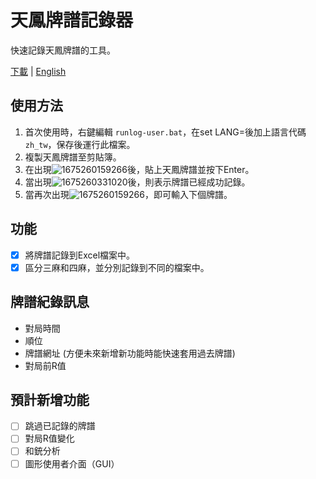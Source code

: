 # 天鳳牌譜記錄器

快速記錄天鳳牌譜的工具。

[下載](https://github.com/Jim137/Tenhou-Haifu-Logger/releases/latest) | [English](README.md)
## 使用方法

1. 首次使用時，右鍵編輯 `runlog-user.bat`，在set LANG=後加上語言代碼 `zh_tw`，保存後運行此檔案。
2. 複製天鳳牌譜至剪貼簿。
3. 在出現![1675260159266](image/README_zh/1675260159266.png)後，貼上天鳳牌譜並按下Enter。
4. 當出現![1675260331020](image/README_zh/1675260331020.png)後，則表示牌譜已經成功記錄。
5. 當再次出現![1675260159266](image/README_zh/1675260159266.png)，即可輸入下個牌譜。

## 功能
* [x] 將牌譜記錄到Excel檔案中。
* [x] 區分三麻和四麻，並分別記錄到不同的檔案中。

## 牌譜紀錄訊息

* 對局時間
* 順位
* 牌譜網址 (方便未來新增新功能時能快速套用過去牌譜)
* 對局前R值

## 預計新增功能

* [ ] 跳過已記錄的牌譜
* [ ] 對局R值變化
* [ ] 和銃分析
* [ ] 圖形使用者介面（GUI）
